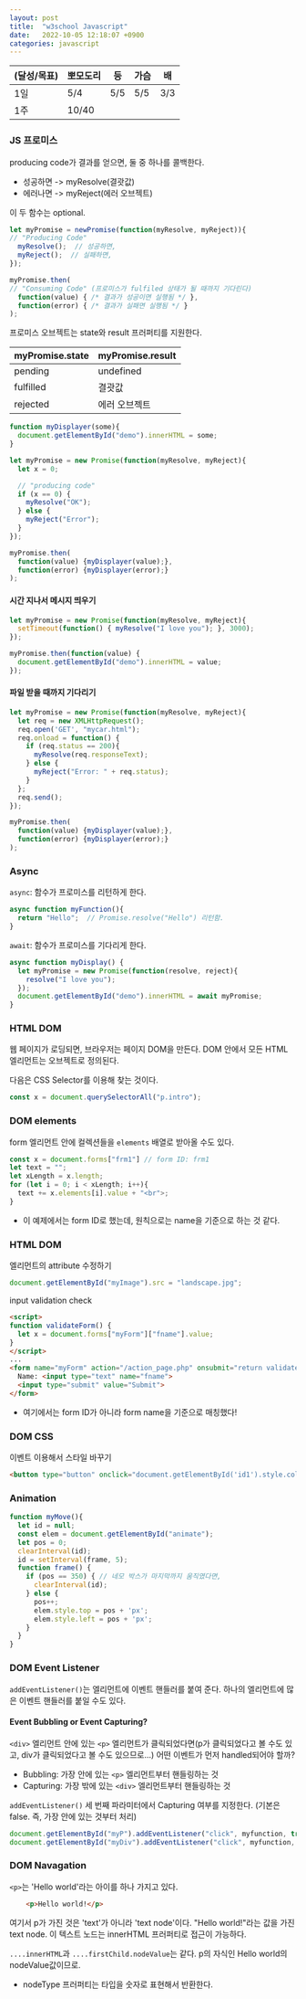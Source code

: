```yaml
---
layout: post
title:  "w3school Javascript"
date:   2022-10-05 12:18:07 +0900
categories: javascript
---
```


| (달성/목표) | 뽀모도리  | 등 | 가슴 | 배 |
|----|-------|---|-------|----|
| 1일 | 5/4   | 5/5 | 5/5 | 3/3 |
| 1주 | 10/40 |   |       |


### JS 프로미스

producing code가 결과를 얻으면, 둘 중 하나를 콜백한다.
* 성공하면 -> myResolve(결괏값)
* 에러나면 -> myReject(에러 오브젝트)

이 두 함수는 optional.

```js
let myPromise = newPromise(function(myResolve, myReject)){
// "Producing Code"
  myResolve();  // 성공하면,
  myReject();  // 실패하면,
});

myPromise.then(
// "Consuming Code" (프로미스가 fulfiled 상태가 될 때까지 기다린다)
  function(value) { /* 결과가 성공이면 실행됨 */ },
  function(error) { /* 결과가 실패면 실행됨 */ }
);
```

프로미스 오브젝트는 state와 result 프러퍼티를 지원한다.

| myPromise.state | myPromise.result |
|-----------------|------------------|
| pending         | undefined        |
| fulfilled       | 결괏값             |
| rejected        | 에러 오브젝트        |


```js
function myDisplayer(some){
  document.getElementById("demo").innerHTML = some;
}

let myPromise = new Promise(function(myResolve, myReject){
  let x = 0;

  // "producing code"
  if (x == 0) {
    myResolve("OK");
  } else {
    myReject("Error");
  }
});

myPromise.then(
  function(value) {myDisplayer(value);},
  function(error) {myDisplayer(error);}
);
```

#### 시간 지나서 메시지 띄우기

```js
let myPromise = new Promise(function(myResolve, myReject){
  setTimeout(function() { myResolve("I love you"); }, 3000);
});

myPromise.then(function(value) {
  document.getElementById("demo").innerHTML = value;
});
```


#### 파일 받을 때까지 기다리기
```js
let myPromise = new Promise(function(myResolve, myReject){
  let req = new XMLHttpRequest();
  req.open('GET', "mycar.html");
  req.onload = function() {
    if (req.status == 200){
      myResolve(req.responseText);
    } else {
      myReject("Error: " + req.status);
    }
  };
  req.send();
});

myPromise.then(
  function(value) {myDisplayer(value);},
  function(error) {myDisplayer(error);}
);

```

### Async

`async`: 함수가 프로미스를 리턴하게 한다.

```js
async function myFunction(){
  return "Hello";  // Promise.resolve("Hello") 리턴함.
}
```


`await`: 함수가 프로미스를 기다리게 한다.

```js
async function myDisplay() {
  let myPromise = new Promise(function(resolve, reject){
    resolve("I love you");
  });
  document.getElementById("demo").innerHTML = await myPromise;
}
```


### HTML DOM

웹 페이지가 로딩되면, 브라우저는 페이지 DOM을 만든다. DOM 안에서 모든 HTML 엘리먼트는 오브젝트로 정의된다.

다음은 CSS Selector를 이용해 찾는 것이다.
```js
const x = document.querySelectorAll("p.intro");
```


### DOM elements

form 엘리먼트 안에 컬렉션들을 `elements` 배열로 받아올 수도 있다.

```js
const x = document.forms["frm1"] // form ID: frm1
let text = "";
let xLength = x.length;
for (let i = 0; i < xLength; i++){
  text += x.elements[i].value + "<br">;
} 
```
* 이 예제에서는 form ID로 했는데, 원칙으로는 name을 기준으로 하는 것 같다.

### HTML DOM

엘리먼트의 attribute 수정하기

```js
document.getElementById("myImage").src = "landscape.jpg";
```


input validation check


```html
<script>
function validateForm() {
  let x = document.forms["myForm"]["fname"].value;
} 
</script>
...
<form name="myForm" action="/action_page.php" onsubmit="return validateForm()" method="post">
  Name: <input type="text" name="fname">
  <input type="submit" value="Submit">
</form>
```
* 여기에서는 form ID가 아니라 form name을 기준으로 매칭했다!



### DOM CSS

이벤트 이용해서 스타일 바꾸기

```html
<button type="button" onclick="document.getElementById('id1').style.color = 'red'">Click Me.</button>
```

### Animation

```js
function myMove(){
  let id = null;
  const elem = document.getElementById("animate");
  let pos = 0;
  clearInterval(id);
  id = setInterval(frame, 5);
  function frame() {
    if (pos == 350) { // 네모 박스가 마지막까지 움직였다면,
      clearInterval(id);
    } else {
      pos++;
      elem.style.top = pos + 'px';
      elem.style.left = pos + 'px';
    }
  }
}
```


### DOM Event Listener

`addEventListener()`는 엘리먼트에 이벤트 핸들러를 붙여 준다. 하나의 엘리먼트에 많은 이벤트 핸들러를 붙일 수도 있다.


#### Event Bubbling or Event Capturing?

`<div>` 엘리먼트 안에 있는 `<p>` 엘리먼트가 클릭되었다면(p가 클릭되었다고 볼 수도 있고, div가 클릭되었다고 볼 수도 있으므로...) 어떤 이벤트가 먼저 handled되어야 할까?

* Bubbling: 가장 안에 있는 `<p>` 엘리먼트부터 핸들링하는 것
* Capturing: 가장 밖에 있는 `<div>` 엘리먼트부터 핸들링하는 것

`addEventListener()` 세 번째 파라미터에서 Capturing 여부를 지정한다. (기본은 false. 즉, 가장 안에 있는 것부터 처리)
```js
document.getElementById("myP").addEventListener("click", myfunction, true);
document.getElementById("myDiv").addEventListener("click", myfunction, true);
```

### DOM Navagation

`<p>`는 'Hello world'라는 아이를 하나 가지고 있다.

```html
    <p>Hello world!</p>
```

여기서 p가 가진 것은 'text'가 아니라 'text node'이다. "Hello world!"라는 값을 가진 text node. 이 텍스트 노드는 innerHTML 프러퍼티로 접근이 가능하다.

`....innerHTML`과 `....firstChild.nodeValue`는 같다. p의 자식인 Hello world의 nodeValue값이므로.


* nodeType 프러퍼티는 타입을 숫자로 표현해서 반환한다.









